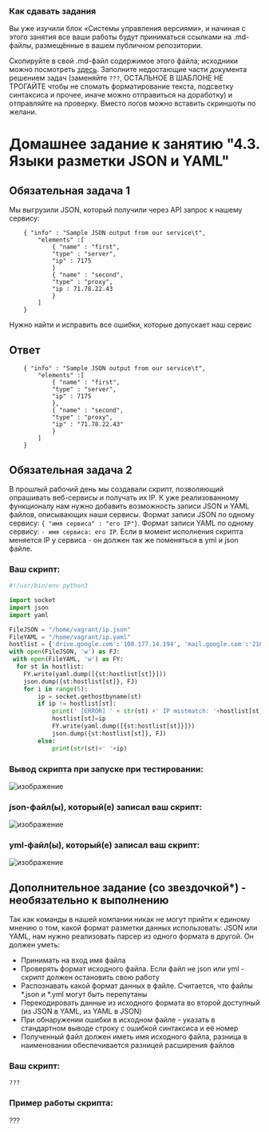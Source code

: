 ### Как сдавать задания

Вы уже изучили блок «Системы управления версиями», и начиная с этого занятия все ваши работы будут приниматься ссылками на .md-файлы, размещённые в вашем публичном репозитории.

Скопируйте в свой .md-файл содержимое этого файла; исходники можно посмотреть [здесь](https://raw.githubusercontent.com/netology-code/sysadm-homeworks/devsys10/04-script-03-yaml/README.md). Заполните недостающие части документа решением задач (заменяйте `???`, ОСТАЛЬНОЕ В ШАБЛОНЕ НЕ ТРОГАЙТЕ чтобы не сломать форматирование текста, подсветку синтаксиса и прочее, иначе можно отправиться на доработку) и отправляйте на проверку. Вместо логов можно вставить скриншоты по желани.

# Домашнее задание к занятию "4.3. Языки разметки JSON и YAML"


## Обязательная задача 1
Мы выгрузили JSON, который получили через API запрос к нашему сервису:
```
    { "info" : "Sample JSON output from our service\t",
        "elements" :[
            { "name" : "first",
            "type" : "server",
            "ip" : 7175 
            }
            { "name" : "second",
            "type" : "proxy",
            "ip : 71.78.22.43
            }
        ]
    }
```
  Нужно найти и исправить все ошибки, которые допускает наш сервис

## Ответ
```
    { "info" : "Sample JSON output from our service\t",
        "elements" :[
            { "name" : "first",
            "type" : "server",
            "ip" : 7175 
            },
            { "name" : "second",
            "type" : "proxy",
            "ip" : "71.78.22.43"
            }
        ]
    }
```

## Обязательная задача 2
В прошлый рабочий день мы создавали скрипт, позволяющий опрашивать веб-сервисы и получать их IP. К уже реализованному функционалу нам нужно добавить возможность записи JSON и YAML файлов, описывающих наши сервисы. Формат записи JSON по одному сервису: `{ "имя сервиса" : "его IP"}`. Формат записи YAML по одному сервису: `- имя сервиса: его IP`. Если в момент исполнения скрипта меняется IP у сервиса - он должен так же поменяться в yml и json файле.

### Ваш скрипт:
```python
#!/usr/bin/env python3

import socket 
import json 
import yaml 

FileJSON = "/home/vagrant/ip.json"
FileYAML = "/home/vagrant/ip.yaml"
hostlist = {'drive.google.com':'108.177.14.194', 'mail.google.com':'216.58.209.197', 'google.com':'216.58.21.174'}
with open(FileJSON, 'w') as FJ:
 with open(FileYAML, 'w') as FY:
  for st in hostlist:
    FY.write(yaml.dump([{st:hostlist[st]}]))
    json.dump({st:hostlist[st]}, FJ)
    for i in range(5):
        ip = socket.gethostbyname(st)
        if ip != hostlist[st]:
            print(' [ERROR] ' + str(st) +' IP mistmatch: '+hostlist[st]+' '+ip)
            hostlist[st]=ip
            FY.write(yaml.dump([{st:hostlist[st]}]))
            json.dump({st:hostlist[st]}, FJ)
        else:
            print(str(st)+' '+ip)
```

### Вывод скрипта при запуске при тестировании:
![изображение](https://user-images.githubusercontent.com/16610642/159116492-70940522-7782-4c86-8fa7-c5f1739850f6.png)


### json-файл(ы), который(е) записал ваш скрипт:
![изображение](https://user-images.githubusercontent.com/16610642/159116513-b4d6f627-1491-4dfe-90d1-af5bec246353.png)


### yml-файл(ы), который(е) записал ваш скрипт:
![изображение](https://user-images.githubusercontent.com/16610642/159116515-1a9f8183-237b-424f-b121-8a04828c3d44.png)

## Дополнительное задание (со звездочкой*) - необязательно к выполнению

Так как команды в нашей компании никак не могут прийти к единому мнению о том, какой формат разметки данных использовать: JSON или YAML, нам нужно реализовать парсер из одного формата в другой. Он должен уметь:
   * Принимать на вход имя файла
   * Проверять формат исходного файла. Если файл не json или yml - скрипт должен остановить свою работу
   * Распознавать какой формат данных в файле. Считается, что файлы *.json и *.yml могут быть перепутаны
   * Перекодировать данные из исходного формата во второй доступный (из JSON в YAML, из YAML в JSON)
   * При обнаружении ошибки в исходном файле - указать в стандартном выводе строку с ошибкой синтаксиса и её номер
   * Полученный файл должен иметь имя исходного файла, разница в наименовании обеспечивается разницей расширения файлов

### Ваш скрипт:
```python
???
```

### Пример работы скрипта:
???
